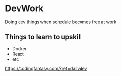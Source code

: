 # DevWork
Doing dev things when schedule becomes free at work

## Things to learn to upskill
- Docker
- React
- etc

https://codingfantasy.com/?ref=dailydev